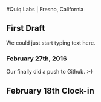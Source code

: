 #Quiq Labs | Fresno, California
## First Draft 
<p> We could just start typing text here. </p>

### February 27th, 2016
<p> Our finally did a push to Github. :-)</p>

## February 18th Clock-in 